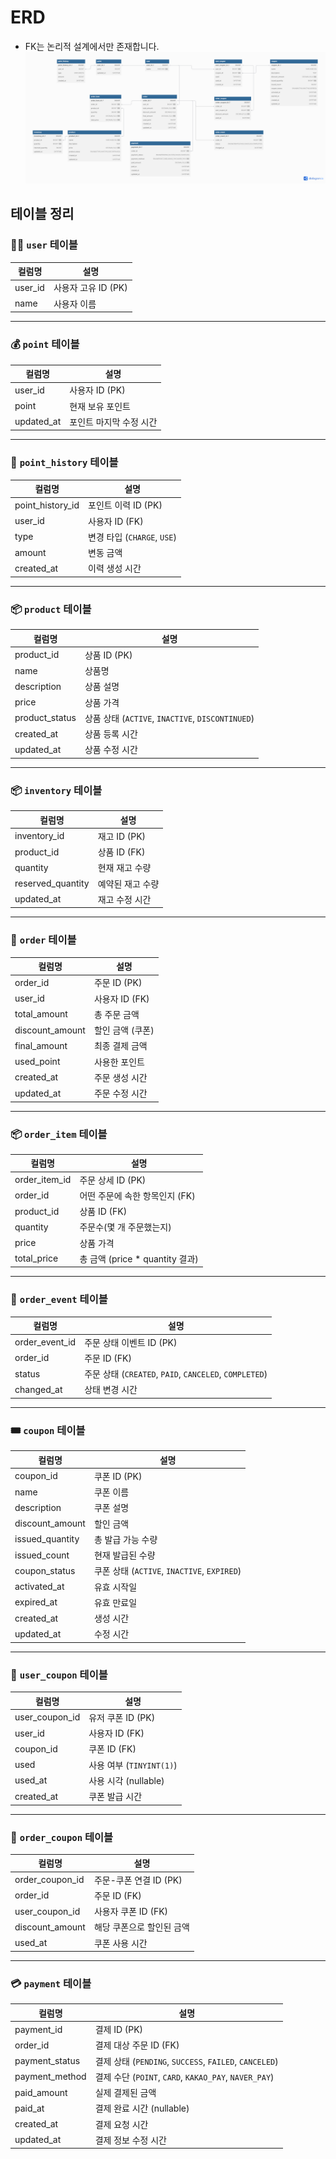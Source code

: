 # ERD
- FK는 논리적 설계에서만 존재합니다.
![02_ERD.png](img/ERD.png)

## 테이블 정리
### 🧑‍💼 `user` 테이블

| 컬럼명 | 설명 |
| --- | --- |
| user_id | 사용자 고유 ID (PK) |
| name | 사용자 이름 |

---

### 💰 `point` 테이블

| 컬럼명 | 설명 |
| --- | --- |
| user_id | 사용자 ID (PK) |
| point | 현재 보유 포인트 |
| updated_at | 포인트 마지막 수정 시간 |

---

### 💸 `point_history` 테이블

| 컬럼명              | 설명                      |
|------------------|-------------------------|
| point_history_id | 포인트 이력 ID (PK)          |
| user_id          | 사용자 ID (FK)             |
| type             | 변경 타입 (`CHARGE`, `USE`) |
| amount           | 변동 금액                   |
| created_at       | 이력 생성 시간                |

---

### 📦 `product` 테이블

| 컬럼명 | 설명 |
| --- | --- |
| product_id | 상품 ID (PK) |
| name | 상품명 |
| description | 상품 설명 |
| price | 상품 가격 |
| product_status | 상품 상태 (`ACTIVE`, `INACTIVE`, `DISCONTINUED`) |
| created_at | 상품 등록 시간 |
| updated_at | 상품 수정 시간 |

---

### 📦 `inventory` 테이블

| 컬럼명 | 설명 |
| --- | --- |
| inventory_id | 재고 ID (PK) |
| product_id | 상품 ID (FK) |
| quantity | 현재 재고 수량 |
| reserved_quantity | 예약된 재고 수량 |
| updated_at | 재고 수정 시간 |

---

### 🧾 `order` 테이블

| 컬럼명 | 설명 |
| --- | --- |
| order_id | 주문 ID (PK) |
| user_id | 사용자 ID (FK) |
| total_amount | 총 주문 금액 |
| discount_amount | 할인 금액 (쿠폰) |
| final_amount | 최종 결제 금액 |
| used_point | 사용한 포인트 |
| created_at | 주문 생성 시간 |
| updated_at | 주문 수정 시간 |

---

### 📦 `order_item` 테이블

| 컬럼명 | 설명 |
| --- | --- |
| order_item_id | 주문 상세 ID (PK) |
| order_id | 어떤 주문에 속한 항목인지 (FK) |
| product_id | 상품 ID (FK) |
| quantity | 주문수(몇 개 주문했는지) |
| price | 상품 가격 |
| total_price | 총 금액 (price * quantity 결과) |

---

### 🔁 `order_event` 테이블

| 컬럼명 | 설명 |
| --- | --- |
| order_event_id | 주문 상태 이벤트 ID (PK) |
| order_id | 주문 ID (FK) |
| status | 주문 상태 (`CREATED`, `PAID`, `CANCELED`, `COMPLETED`) |
| changed_at | 상태 변경 시간 |

---

### 🎟️ `coupon` 테이블

| 컬럼명             | 설명                                      |
|-----------------|-----------------------------------------|
| coupon_id       | 쿠폰 ID (PK)                              |
| name            | 쿠폰 이름                                   |
| description     | 쿠폰 설명                                   |
| discount_amount | 할인 금액                                   |
| issued_quantity | 총 발급 가능 수량                              |
| issued_count    | 현재 발급된 수량                               |
| coupon_status   | 쿠폰 상태 (`ACTIVE`, `INACTIVE`, `EXPIRED`) |
| activated_at    | 유효 시작일                                  |
| expired_at      | 유효 만료일                                  |
| created_at      | 생성 시간                                   |
| updated_at      | 수정 시간                                   |

---

### 👤 `user_coupon` 테이블

| 컬럼명 | 설명 |
| --- | --- |
| user_coupon_id | 유저 쿠폰 ID (PK) |
| user_id | 사용자 ID (FK) |
| coupon_id | 쿠폰 ID (FK) |
| used | 사용 여부 (`TINYINT(1)`) |
| used_at | 사용 시각 (nullable) |
| created_at | 쿠폰 발급 시간 |

---

### 🧾 `order_coupon` 테이블

| 컬럼명 | 설명 |
| --- | --- |
| order_coupon_id | 주문-쿠폰 연결 ID (PK) |
| order_id | 주문 ID (FK) |
| user_coupon_id | 사용자 쿠폰 ID (FK) |
| discount_amount | 해당 쿠폰으로 할인된 금액 |
| used_at | 쿠폰 사용 시간 |

---

### 💳 `payment` 테이블

| 컬럼명 | 설명 |
| --- | --- |
| payment_id | 결제 ID (PK) |
| order_id | 결제 대상 주문 ID (FK) |
| payment_status | 결제 상태 (`PENDING`, `SUCCESS`, `FAILED`, `CANCELED`) |
| payment_method | 결제 수단 (`POINT`, `CARD`, `KAKAO_PAY`, `NAVER_PAY`) |
| paid_amount | 실제 결제된 금액 |
| paid_at | 결제 완료 시간 (nullable) |
| created_at | 결제 요청 시간 |
| updated_at | 결제 정보 수정 시간 |